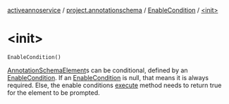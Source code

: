 [activeannoservice](../../index.md) / [project.annotationschema](../index.md) / [EnableCondition](index.md) / [&lt;init&gt;](./-init-.md)

# &lt;init&gt;

`EnableCondition()`

[AnnotationSchemaElement](../-annotation-schema-element/index.md)s can be conditional, defined by an [EnableCondition](index.md).
If an [EnableCondition](index.md) is null, that means it is always required. Else, the enable conditions [execute](execute.md) method needs to return true
for the element to be prompted.

